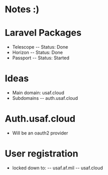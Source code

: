 # Notes :)

# Laravel Packages

-   Telescope
    -- Status: Done
-   Horizon
    -- Status: Done
-   Passport
    -- Status: Started

# Ideas

-   Main domain: usaf.cloud
-   Subdomains
    -- auth.usaf.cloud

# Auth.usaf.cloud

-   Will be an oauth2 provider

# User registration

-   locked down to:
    -- usaf.af.mil
    -- usaf.cloud
